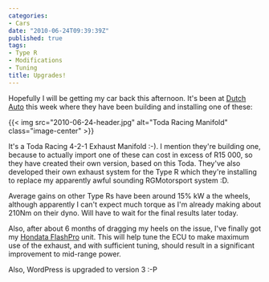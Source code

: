 ```yaml
---
categories:
- Cars
date: "2010-06-24T09:39:39Z"
published: true
tags:
- Type R
- Modifications
- Tuning
title: Upgrades!
---
```


Hopefully I will be getting my car back this afternoon. It's been at
[Dutch Auto](http://www.dutchauto.co.za/) this week where they have been
building and installing one of these:

{{< img src="2010-06-24-header.jpg" alt="Toda Racing Manifold" class="image-center" >}}

It's a Toda Racing 4-2-1 Exhaust Manifold :-). I mention they're
building one, because to actually import one of these can cost in excess
of R15 000, so they have created their own version, based on this Toda.
They've also developed their own exhaust system for the Type R which
they're installing to replace my apparently awful sounding RGMotorsport
system :D.

Average gains on other Type Rs have been around 15% kW a the wheels,
although apparently I can't expect much torque as I'm already making
about 210Nm on their dyno. Will have to wait for the final results later
today.

Also, after about 6 months of dragging my heels on the issue, I've
finally got my [Hondata FlashPro](http://www.hondata.com/flashpro.html)
unit. This will help tune the ECU to make maximum use of the exhaust,
and with sufficient tuning, should result in a significant improvement
to mid-range power.

Also, WordPress is upgraded to version 3 :-P
